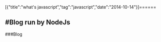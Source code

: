 [{"title":"what's javascript","tag":"javascript","date":"2014-10-14"}]======

#Blog run by NodeJs
----------------------------------------
###Blog

